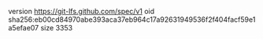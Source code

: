 version https://git-lfs.github.com/spec/v1
oid sha256:eb00cd84970abe393aca37eb964c17a92631949536f2f404facf59e1a5efae07
size 3353
